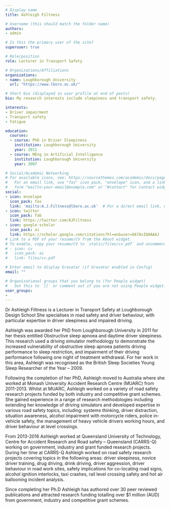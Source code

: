 ```yaml
---
# Display name
title: Ashleigh Filtness

# Username (this should match the folder name)
authors:
- admin

# Is this the primary user of the site?
superuser: true

# Role/position
role: Lecturer in Transport Safety

# Organizations/Affiliations
organizations:
- name: Loughborough University
  url: "https://www.lboro.ac.uk/"

# Short bio (displayed in user profile at end of posts)
bio: My research interests include sleepiness and transport safety.

interests:
- Driver impairment
- Transport safety
- Fatigue

education:
  courses:
  - course: PhD in Driver Sleepiness
    institution: Loughborough University
    year: 2011
  - course: MEng in Artificial Intelligence
    institution: Loughborough University
    year: 2007

# Social/Academic Networking
# For available icons, see: https://sourcethemes.com/academic/docs/page-builder/#icons
#   For an email link, use "fas" icon pack, "envelope" icon, and a link in the
#   form "mailto:your-email@example.com" or "#contact" for contact widget.
social:
- icon: envelope
  icon_pack: fas
  link: 'mailto:A.J.Filtness@lboro.ac.uk'  # For a direct email link, use "mailto:test@example.org".
- icon: twitter
  icon_pack: fab
  link: https://twitter.com/AJFiltness 
- icon: google-scholar
  icon_pack: ai
  link: https://scholar.google.com/citations?hl=en&user=b67AsIQAAAAJ 
# Link to a PDF of your resume/CV from the About widget.
# To enable, copy your resume/CV to `static/files/cv.pdf` and uncomment the lines below.
# - icon: cv
#   icon_pack: ai
#   link: files/cv.pdf

# Enter email to display Gravatar (if Gravatar enabled in Config)
email: ""

# Organizational groups that you belong to (for People widget)
#   Set this to `[]` or comment out if you are not using People widget.
user_groups:
-
---
```


Dr Ashleigh Filtness is a Lecturer in Transport Safety at Loughborough Design School She specialises in road safety and driver behaviour, with particular expertise in driver sleepiness and impaired driving.

Ashleigh was awarded her PhD from Loughborough University in 2011 for her thesis entitled Obstructive sleep apnoea and daytime driver sleepiness. This research used a driving simulator methodology to demonstrate the increased vulnerability of obstructive sleep apnoea patients driving performance to sleep restriction, and impairment of their driving performance following one night of treatment withdrawal. For her work in this area, Ashleigh was recognised as the British Sleep Societies Young Sleep Researcher of the Year – 2009.

Following the completion of her PhD, Ashleigh moved to Australia where she worked at Monash University Accident Research Centre (MUARC) from 2011-2013. Whilst at MUARC, Ashleigh worked on a variety of road safety research projects funded by both industry and competitive grant schemes.  She gained experience in a range of research methodologies including extending her knowledge of driving simulators and developed expertise in various road safety topics, including: systems thinking, driver distraction, situation awareness, alcohol impairment with motorcycle riders, police in-vehicle safety, the management of heavy vehicle drivers working hours, and driver behaviour at level crossings. 

From 2013-2016 Ashleigh worked at Queensland University of Technology, Centre for Accident Research and Road safety – Queensland (CARRS-Q) working on government, industry and grant funded research projects. During her time at CARRS-Q Ashleigh worked on road safety research projects covering topics in the following areas: driver sleepiness, novice driver training, drug driving, drink driving, driver aggression, driver behaviour in road work sites, safety implications for co-locating road signs, alcohol ignition interlocks, taxi crashes, rail level crossing safety and hot air ballooning incident analysis.  

Since completing her Ph.D Ashleigh has authored over 30 peer reviewed publications and attracted research funding totalling over $1 million (AUD) from government, industry and competitive grant schemes. 